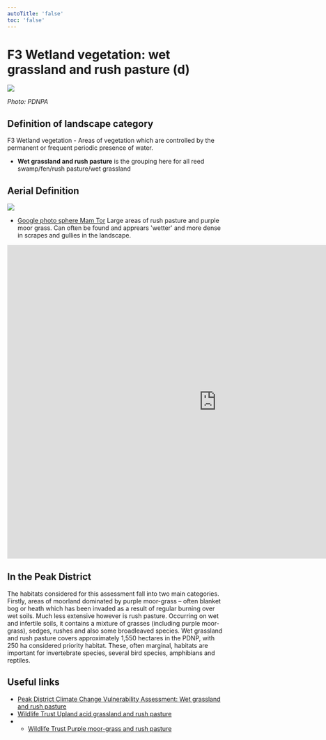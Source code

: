```yaml
---
autoTitle: 'false'
toc: 'false'
---
```


# F3 Wetland vegetation: wet grassland and rush pasture (d)

![](https://report-publishing/media/interpretation-key/f3d.png)

_Photo: PDNPA_

## Definition of landscape category

F3 Wetland vegetation - Areas of vegetation which are controlled by the permanent or frequent periodic presence of water.

*   **Wet grassland and rush pasture** is the grouping here for all reed swamp/fen/rush pasture/wet grassland

## Aerial Definition

![](https://report-publishing/media/interpretation-key/fig16.png)

*   [Google photo sphere Mam Tor](https://goo.gl/maps/Keo9Eu7tB3Bvfi3a7) Large areas of rush pasture and purple moor grass. Can often be found and apprears 'wetter' and more dense in scrapes and gullies in the landscape.

<iframe style="border: 0px; width: 960px; height: 720px;" src="https://www.google.com/maps/embed?pb=!4v1683132526805!6m8!1m7!1sCAoSLEFGMVFpcFB2VE1mTjVyeDBiYXZKR2JSSkRBYVNTU0tlMHlxVFlLeVBqUE5C!2m2!1d53.3517723!2d-1.795205!3f249.5!4f-42.27!5f1.5237742086548303" width="960" height="720" allowfullscreen="allowfullscreen" loading="lazy"></iframe>

## In the Peak District

The habitats considered for this assessment fall into two main categories. Firstly, areas of moorland dominated by purple moor-grass – often blanket bog or heath which has been invaded as a result of regular burning over wet soils. Much less extensive however is rush pasture. Occurring on wet and infertile soils, it contains a mixture of grasses (including purple moor-grass), sedges, rushes and also some broadleaved species. Wet grassland and rush pasture covers approximately 1,550 hectares in the PDNP, with 250 ha considered priority habitat. These, often marginal, habitats are important for invertebrate species, several bird species, amphibians and reptiles.

## Useful links

*   [Peak District Climate Change Vulnerability Assessment: Wet grassland and rush pasture](https://reports.peakdistrict.gov.uk/ccva/docs/assessments/habitats/wetgrassland.html)
*   [Wildlife Trust Upland acid grassland and rush pasture](https://www.wildlifetrusts.org/habitats/grassland/upland-acid-grassland-and-rush-pasture)
*   *   [Wildlife Trust Purple moor-grass and rush pasture](https://www.wildlifetrusts.org/habitats/grassland/purple-moor-grass-and-rush-pasture)